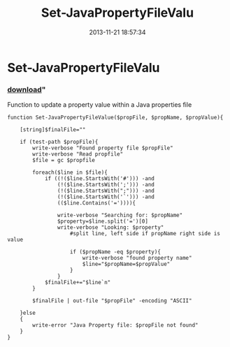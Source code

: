 ﻿---
pid:            4629
parent:         0
children:       
poster:         Michael Craig
title:          Set-JavaPropertyFileValu
date:           2013-11-21 18:57:34
format:         posh
---

# Set-JavaPropertyFileValu

### [download](4629.ps1)"

Function to update a property value within a Java properties file

```posh
function Set-JavaPropertyFileValue($propFile, $propName, $propValue){

	[string]$finalFile=""
	
	if (test-path $propFile){
		write-verbose "Found property file $propFile"
		write-verbose "Read propfile"
		$file = gc $propfile
		
		foreach($line in $file){
			if ((!($line.StartsWith('#'))) -and
				(!($line.StartsWith(';'))) -and
				(!($line.StartsWith(";"))) -and
				(!($line.StartsWith('`'))) -and
				(($line.Contains('=')))){
				
				write-verbose "Searching for: $propName"
				$property=$line.split('=')[0]
				write-verbose "Looking: $property" 
					#split line, left side if propName right side is value
					
					if ($propName -eq $property){
						write-verbose "found property name"
						$line="$propName=$propValue"
					}
				}
			$finalFile+="$line`n"
		}
		
		$finalFile | out-file "$propFile" -encoding "ASCII"
		
	}else
	{
		write-error "Java Property file: $propFile not found"
	}
}
```
